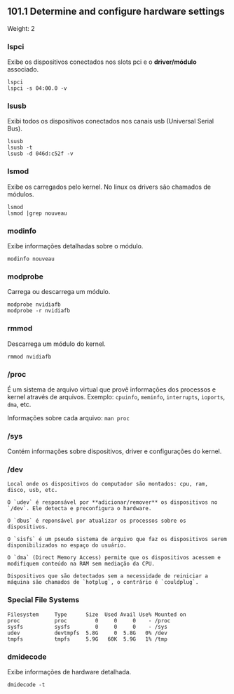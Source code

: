 ## 101.1 Determine and configure hardware settings
Weight: 2

### lspci
Exibe os dispositivos conectados nos slots pci e o **driver/módulo** associado.

```shell
lspci
lspci -s 04:00.0 -v

```

### lsusb
Exibi todos os dispositivos conectados nos canais usb (Universal Serial Bus).

```shell
lsusb
lsusb -t
lsusb -d 046d:c52f -v
```

### lsmod
Exibe os carregados pelo kernel. No linux os drivers são chamados de módulos.

```shell
lsmod
lsmod |grep nouveau
```

### modinfo
Exibe informações detalhadas sobre o módulo.

```shell
modinfo nouveau
```

### modprobe
Carrega ou descarrega um módulo.

```shell
modprobe nvidiafb
modprobe -r nvidiafb
```

### rmmod
Descarrega um módulo do kernel.

```shell
rmmod nvidiafb
```

### /proc
É um sistema de arquivo virtual que provê informações dos processos e kernel através de arquivos. Exemplo: `cpuinfo`, `meminfo`, `interrupts`, `ioports`, `dma`, etc.

Informações sobre cada arquivo: `man proc`

### /sys
Contém informações sobre dispositivos, driver e configurações do kernel.

### /dev
```
Local onde os dispositivos do computador são montados: cpu, ram, disco, usb, etc.

O `udev` é responsável por **adicionar/remover** os dispositivos no `/dev`. Ele detecta e preconfigura o hardware.

O `dbus` é reponsável por atualizar os processos sobre os dispositivos.

O `sisfs` é um pseudo sistema de arquivo que faz os dispositivos serem disponibilizados no espaço do usuário.

O `dma` (Direct Memory Access) permite que os dispositivos acessem e modifiquem conteúdo na RAM sem mediação da CPU.

Dispositivos que são detectados sem a necessidade de reiniciar a máquina são chamados de `hotplug`, o contrário é `couldplug`.
```

### Special File Systems
```
Filesystem     Type      Size  Used Avail Use% Mounted on
proc           proc         0     0     0    - /proc
sysfs          sysfs        0     0     0    - /sys
udev           devtmpfs  5.8G     0  5.8G   0% /dev
tmpfs          tmpfs     5.9G   60K  5.9G   1% /tmp
```


### dmidecode
Exibe informações de hardware detalhada.

```shell
dmidecode -t
```
